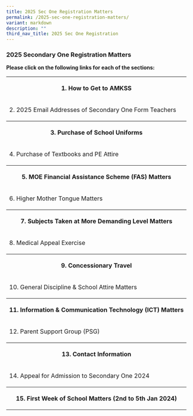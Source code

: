 ```yaml
---
title: 2025 Sec One Registration Matters
permalink: /2025-sec-one-registration-matters/
variant: markdown
description: ""
third_nav_title: 2025 Sec One Registration
---
```

<h3>2025 Secondary One Registration Matters</h3>
<p><strong>Please click on the following links for each of the sections:</strong>
</p>
<table style="minWidth: 125px">
<colgroup>
<col>
<col>
<col>
<col>
<col>
</colgroup>
<tbody>
<tr>
<th rowspan="1" colspan="5">
<p>1. How to Get to AMKSS</p>
</th>
</tr>
<tr>
<td rowspan="1" colspan="5">
<p>2. 2025 Email Addresses of Secondary One Form Teachers</p>
</td>
</tr>
<tr>
<th rowspan="1" colspan="5">
<p>3. Purchase of School Uniforms</p>
</th>
</tr>
<tr>
<td rowspan="1" colspan="5">
<p>4. Purchase of Textbooks and PE Attire</p>
</td>
</tr>
<tr>
<th rowspan="1" colspan="5">
<p>5. MOE Financial Assistance Scheme (FAS) Matters</p>
</th>
</tr>
<tr>
<td rowspan="1" colspan="5">
<p>6. Higher Mother Tongue Matters</p>
</td>
</tr>
<tr>
<th rowspan="1" colspan="5">
<p>7. Subjects Taken at More Demanding Level Matters</p>
</th>
</tr>
<tr>
<td rowspan="1" colspan="5">
<p>8. Medical Appeal Exercise</p>
</td>
</tr>
<tr>
<th rowspan="1" colspan="5">
<p>9. Concessionary Travel</p>
</th>
</tr>
<tr>
<td rowspan="1" colspan="5">
<p>10. General Discipline &amp; School Attire Matters</p>
</td>
</tr>
<tr>
<th rowspan="1" colspan="5">
<p>11. Information &amp; Communication Technology (ICT) Matters</p>
</th>
</tr>
<tr>
<td rowspan="1" colspan="5">
<p>12. Parent Support Group (PSG)</p>
</td>
</tr>
<tr>
<th rowspan="1" colspan="5">
<p>13. Contact Information</p>
</th>
</tr>
<tr>
<td rowspan="1" colspan="5">
<p>14. Appeal for Admission to Secondary One 2024</p>
</td>
</tr>
<tr>
<th rowspan="1" colspan="5">
<p>15. First Week of School Matters (2nd to 5th Jan 2024)</p>
</th>
</tr>
</tbody>
</table>
<p></p>